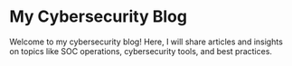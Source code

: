# My Cybersecurity Blog

Welcome to my cybersecurity blog! Here, I will share articles and insights on topics like SOC operations, cybersecurity tools, and best practices.

